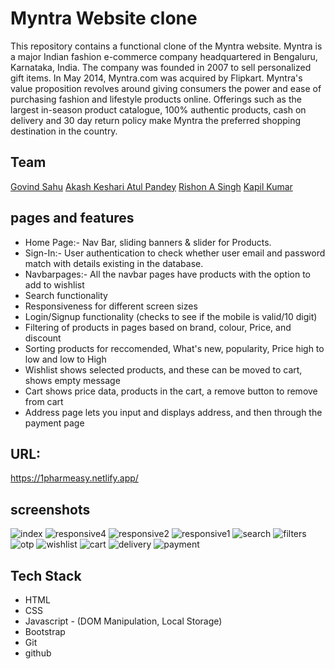 # Myntra Website clone
This repository contains a functional clone of the Myntra website. Myntra is a major Indian fashion e-commerce company headquartered in Bengaluru, Karnataka, India. The company was founded in 2007 to sell personalized gift items. In May 2014, Myntra.com was acquired by Flipkart. Myntra's value proposition revolves around giving consumers the power and ease of purchasing fashion and lifestyle products online. Offerings such as the largest in-season product catalogue, 100% authentic products, cash on delivery and 30 day return policy make Myntra the preferred shopping destination in the country. 

## Team
[Govind Sahu](https://github.com/sgovind158)
[Akash Keshari ](https://github.com/AkashKeshari111)
[Atul Pandey](https://github.com/AtulPandey429/AtulPandey429)
[Rishon A Singh](https://github.com/Rishon-A-Singh)
[Kapil Kumar](https://github.com/KapilKumar7)

## pages and features
- Home Page:- Nav Bar, sliding banners & slider for Products.
- Sign-In:- User authentication to check whether user email and password match with details existing in the database.
- Navbarpages:- All the navbar pages have products with the option to add to wishlist
- Search functionality
- Responsiveness for different screen sizes
- Login/Signup functionality (checks to see if the mobile is valid/10 digit)
- Filtering of products in pages based on brand, colour, Price, and discount
- Sorting products for reccomended, What's new,  popularity, Price high to low and low to High
- Wishlist shows selected products, and these can be moved to cart, shows empty message
- Cart shows price data, products in the cart, a remove button to remove from cart
- Address page lets you input and displays address, and then through the payment page


## URL:
https://1pharmeasy.netlify.app/

## screenshots

![index](https://user-images.githubusercontent.com/101565845/167443012-23c34429-a537-4648-9736-698de63f9b26.PNG)
![responsive4](https://user-images.githubusercontent.com/101565845/167443340-b80ddbf0-6175-45d9-b343-4b88ecd88300.PNG)
![responsive2](https://user-images.githubusercontent.com/101565845/167443366-97d9f518-eec2-4248-8481-917973e5c603.PNG)
![responsive1](https://user-images.githubusercontent.com/101565845/167443377-2804f072-57a5-4c29-a04d-24508536abb0.PNG)
![search](https://user-images.githubusercontent.com/101565845/167608719-6a1f4bd7-4286-4c40-9178-dfaf898ce9bb.PNG)
![filters](https://user-images.githubusercontent.com/101565845/167608833-e129c175-d296-4e99-9d1e-0707eb2c0642.PNG)
![otp](https://user-images.githubusercontent.com/101565845/167608868-21b37d70-b852-42fb-80a4-0b7da3098f4b.PNG)
![wishlist](https://user-images.githubusercontent.com/101565845/167608914-ae4ab188-7c37-4d06-977e-64d3341507e4.PNG)
![cart](https://user-images.githubusercontent.com/101565845/167608962-ed7ae5a8-446c-47da-94f4-6526558b0cc4.PNG)
![delivery](https://user-images.githubusercontent.com/101565845/167609000-c93f342c-21ca-4025-92f5-b1dbbd81fbbf.PNG)
![payment](https://user-images.githubusercontent.com/101565845/167609016-b664f0cd-c5a8-4f56-960a-48f4ad79b721.PNG)


## Tech Stack
- HTML
- CSS
- Javascript - (DOM Manipulation, Local Storage)
- Bootstrap
- Git
- github


